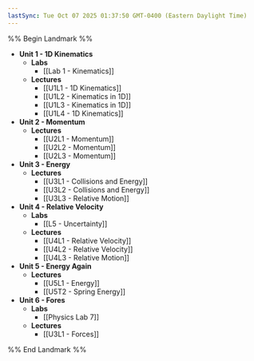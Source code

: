 ```yaml
---
lastSync: Tue Oct 07 2025 01:37:50 GMT-0400 (Eastern Daylight Time)
---
```

%% Begin Landmark %%
- **Unit 1 - 1D Kinematics**
	- **Labs**
		- [[Lab 1 - Kinematics]]
	- **Lectures**
		- [[U1L1 - 1D Kinematics]]
		- [[U1L2 - Kinematics in 1D]]
		- [[U1L3 - Kinematics in 1D]]
		- [[U1L4 - 1D Kinematics]]
- **Unit 2 - Momentum**
	- **Lectures**
		- [[U2L1 - Momentum]]
		- [[U2L2 - Momentum]]
		- [[U2L3 - Momentum]]
- **Unit 3 - Energy**
	- **Lectures**
		- [[U3L1 - Collisions and Energy]]
		- [[U3L2 - Collisions and Energy]]
		- [[U3L3 - Relative Motion]]
- **Unit 4 - Relative Velocity**
	- **Labs**
		- [[L5 - Uncertainty]]
	- **Lectures**
		- [[U4L1 - Relative Velocity]]
		- [[U4L2 - Relative Velocity]]
		- [[U4L3 - Relative Motion]]
- **Unit 5 - Energy Again**
	- **Lectures**
		- [[U5L1 - Energy]]
		- [[U5T2 - Spring Energy]]
- **Unit 6 - Fores**
	- **Labs**
		- [[Physics Lab 7]]
	- **Lectures**
		- [[U3L1 - Forces]]

%% End Landmark %%
